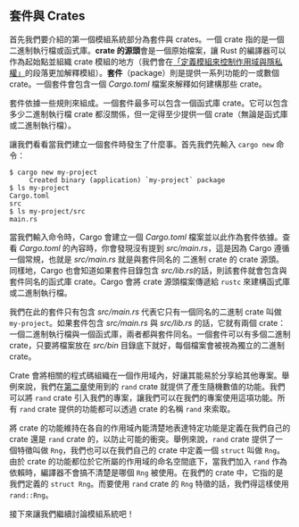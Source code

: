 ## 套件與 Crates

首先我們要介紹的第一個模組系統部分為套件與 crates。一個 crate 指的是一個二進制執行檔或函式庫。**crate 的源頭**會是一個原始檔案，讓 Rust 的編譯器可以作為起始點並組織 crate 模組的地方（我們會在[「定義模組來控制作用域與隱私權」][modules]<!-- ignore -->的段落更加解釋模組）。**套件**（package）則是提供一系列功能的一或數個 crate。一個套件會包含一個 *Cargo.toml* 檔案來解釋如何建構那些 crate。

套件依據一些規則來組成。一個套件最多可以包含一個函式庫 crate。它可以包含多少二進制執行檔 crate 都沒關係，但一定得至少提供一個 crate（無論是函式庫或二進制執行檔）。

讓我們看看當我們建立一個套件時發生了什麼事。首先我們先輸入 `cargo new` 命令：

```console
$ cargo new my-project
     Created binary (application) `my-project` package
$ ls my-project
Cargo.toml
src
$ ls my-project/src
main.rs
```

當我們輸入命令時，Cargo 會建立一個 *Cargo.toml* 檔案並以此作為套件依據。查看 *Cargo.toml* 的內容時，你會發現沒有提到 *src/main.rs*，這是因為 Cargo 遵循一個常規，也就是 *src/main.rs* 就是與套件同名的
二進制 crate 的 crate 源頭。同樣地，Cargo 也會知道如果套件目錄包含 *src/lib.rs*的話，則該套件就會包含與套件同名的函式庫 crate。Cargo 會將 crate 源頭檔案傳遞給 `rustc` 來建構函式庫或二進制執行檔。

我們在此的套件只有包含 *src/main.rs* 代表它只有一個同名的二進制 crate 叫做 `my-project`。如果套件包含 *src/main.rs* 與 *src/lib.rs* 的話，它就有兩個 crate：一個二進制執行檔與一個函式庫，兩者都與套件同名。一個套件可以有多個二進制 crate，只要將檔案放在 *src/bin* 目錄底下就好，每個檔案會被視為獨立的二進制 crate。

Crate 會將相關的程式碼組織在一個作用域內，好讓其能易於分享給其他專案。舉例來說，我們在[第二章][rand]<!-- ignore -->使用到的 `rand` crate 就提供了產生隨機數值的功能。我們可以將 `rand` crate 引入我們的專案，讓我們可以在我們的專案使用這項功能。所有 `rand` crate 提供的功能都可以透過 crate 的名稱 `rand` 來索取。

將 crate 的功能維持在各自的作用域內能清楚地表達特定功能是定義在我們自己的 crate 還是 `rand` crate 的，以防止可能的衝突。舉例來說，`rand` crate 提供了一個特徵叫做 `Rng`，我們也可以在我們自己的 crate 中定義一個 `struct` 叫做 `Rng`。由於 crate 的功能都位於它所屬的作用域的命名空間底下，當我們加入 `rand` 作為依賴時，編譯器不會搞不清楚是哪個 `Rng` 被使用。在我們的 crate 中，它指的是我們定義的 `struct Rng`。而要使用 `rand` crate 的 `Rng` 特徵的話，我們得這樣使用 `rand::Rng`。

接下來讓我們繼續討論模組系統吧！

[modules]: ch07-02-defining-modules-to-control-scope-and-privacy.html
[rand]: ch02-00-guessing-game-tutorial.html#產生隨機數字
